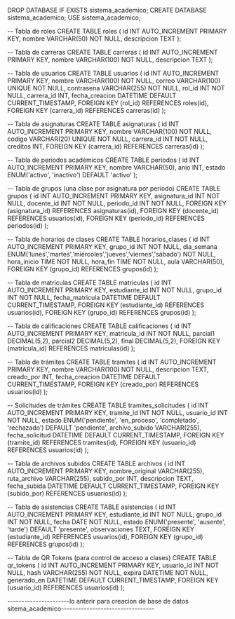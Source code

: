 DROP DATABASE IF EXISTS sistema_academico;
CREATE DATABASE sistema_academico;
USE sistema_academico;

-- Tabla de roles
CREATE TABLE roles (
    id INT AUTO_INCREMENT PRIMARY KEY,
    nombre VARCHAR(50) NOT NULL,
    descripcion TEXT
);

-- Tabla de carreras
CREATE TABLE carreras (
    id INT AUTO_INCREMENT PRIMARY KEY,
    nombre VARCHAR(100) NOT NULL,
    descripcion TEXT
);

-- Tabla de usuarios
CREATE TABLE usuarios (
    id INT AUTO_INCREMENT PRIMARY KEY,
    nombre VARCHAR(100) NOT NULL,
    correo VARCHAR(100) UNIQUE NOT NULL,
    contrasena VARCHAR(255) NOT NULL,
    rol_id INT NOT NULL,
    carrera_id INT,
    fecha_creacion DATETIME DEFAULT CURRENT_TIMESTAMP,
    FOREIGN KEY (rol_id) REFERENCES roles(id),
    FOREIGN KEY (carrera_id) REFERENCES carreras(id)
);

-- Tabla de asignaturas
CREATE TABLE asignaturas (
    id INT AUTO_INCREMENT PRIMARY KEY,
    nombre VARCHAR(100) NOT NULL,
    codigo VARCHAR(20) UNIQUE NOT NULL,
    carrera_id INT NOT NULL,
    creditos INT,
    FOREIGN KEY (carrera_id) REFERENCES carreras(id)
);

-- Tabla de periodos académicos
CREATE TABLE periodos (
    id INT AUTO_INCREMENT PRIMARY KEY,
    nombre VARCHAR(50),
    anio INT,
    estado ENUM('activo', 'inactivo') DEFAULT 'activo'
);

-- Tabla de grupos (una clase por asignatura por periodo)
CREATE TABLE grupos (
    id INT AUTO_INCREMENT PRIMARY KEY,
    asignatura_id INT NOT NULL,
    docente_id INT NOT NULL,
    periodo_id INT NOT NULL,
    FOREIGN KEY (asignatura_id) REFERENCES asignaturas(id),
    FOREIGN KEY (docente_id) REFERENCES usuarios(id),
    FOREIGN KEY (periodo_id) REFERENCES periodos(id)
);

-- Tabla de horarios de clases
CREATE TABLE horarios_clases (
    id INT AUTO_INCREMENT PRIMARY KEY,
    grupo_id INT NOT NULL,
    dia_semana ENUM('lunes','martes','miércoles','jueves','viernes','sábado') NOT NULL,
    hora_inicio TIME NOT NULL,
    hora_fin TIME NOT NULL,
    aula VARCHAR(50),
    FOREIGN KEY (grupo_id) REFERENCES grupos(id)
);

-- Tabla de matrículas
CREATE TABLE matriculas (
    id INT AUTO_INCREMENT PRIMARY KEY,
    estudiante_id INT NOT NULL,
    grupo_id INT NOT NULL,
    fecha_matricula DATETIME DEFAULT CURRENT_TIMESTAMP,
    FOREIGN KEY (estudiante_id) REFERENCES usuarios(id),
    FOREIGN KEY (grupo_id) REFERENCES grupos(id)
);

-- Tabla de calificaciones
CREATE TABLE calificaciones (
    id INT AUTO_INCREMENT PRIMARY KEY,
    matricula_id INT NOT NULL,
    parcial1 DECIMAL(5,2),
    parcial2 DECIMAL(5,2),
    final DECIMAL(5,2),
    FOREIGN KEY (matricula_id) REFERENCES matriculas(id)
);

-- Tabla de trámites
CREATE TABLE tramites (
    id INT AUTO_INCREMENT PRIMARY KEY,
    nombre VARCHAR(100) NOT NULL,
    descripcion TEXT,
    creado_por INT,
    fecha_creacion DATETIME DEFAULT CURRENT_TIMESTAMP,
    FOREIGN KEY (creado_por) REFERENCES usuarios(id)
);

-- Solicitudes de trámites
CREATE TABLE tramites_solicitudes (
    id INT AUTO_INCREMENT PRIMARY KEY,
    tramite_id INT NOT NULL,
    usuario_id INT NOT NULL,
    estado ENUM('pendiente', 'en_proceso', 'completado', 'rechazado') DEFAULT 'pendiente',
    archivo_subido VARCHAR(255),
    fecha_solicitud DATETIME DEFAULT CURRENT_TIMESTAMP,
    FOREIGN KEY (tramite_id) REFERENCES tramites(id),
    FOREIGN KEY (usuario_id) REFERENCES usuarios(id)
);

-- Tabla de archivos subidos
CREATE TABLE archivos (
    id INT AUTO_INCREMENT PRIMARY KEY,
    nombre_original VARCHAR(255),
    ruta_archivo VARCHAR(255),
    subido_por INT,
    descripcion TEXT,
    fecha_subida DATETIME DEFAULT CURRENT_TIMESTAMP,
    FOREIGN KEY (subido_por) REFERENCES usuarios(id)
);

-- Tabla de asistencias
CREATE TABLE asistencias (
    id INT AUTO_INCREMENT PRIMARY KEY,
    estudiante_id INT NOT NULL,
    grupo_id INT NOT NULL,
    fecha DATE NOT NULL,
    estado ENUM('presente', 'ausente', 'tarde') DEFAULT 'presente',
    observaciones TEXT,
    FOREIGN KEY (estudiante_id) REFERENCES usuarios(id),
    FOREIGN KEY (grupo_id) REFERENCES grupos(id)
);

-- Tabla de QR Tokens (para control de acceso a clases)
CREATE TABLE qr_tokens (
    id INT AUTO_INCREMENT PRIMARY KEY,
    usuario_id INT NOT NULL,
    hash VARCHAR(255) NOT NULL,
    expira DATETIME NOT NULL,
    generado_en DATETIME DEFAULT CURRENT_TIMESTAMP,
    FOREIGN KEY (usuario_id) REFERENCES usuarios(id)
);


----------------------lo anterir para creacion de base de datos sitema_academico---------------------------------